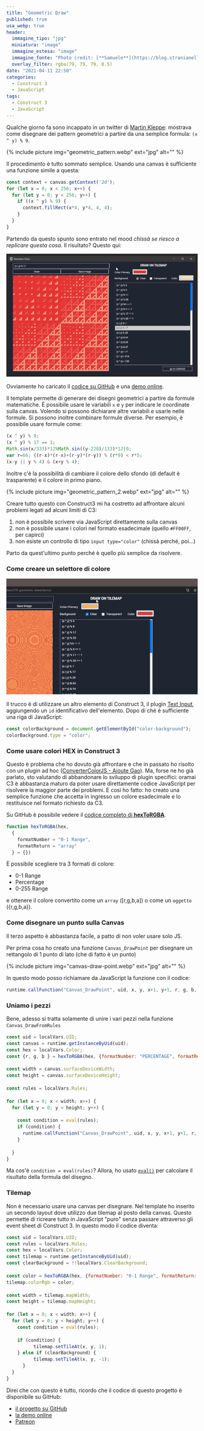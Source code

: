 ```yaml
---
title: "Geometric Draw"
published: true
usa_webp: true
header:
  immagine_tipo: "jpg"
  miniatura: "image"
  immagine_estesa: "image"
  immagine_fonte: "Photo credit: [**Samuele**](https://blog.stranianelli.com/)"
  overlay_filter: rgba(79, 79, 79, 0.5)
date: "2021-04-11 22:50"
categories:
  - Construct 3
  - JavaScript
tags:
  - Construct 3
  - JavaScript
---
```


Qualche giorno fa sono incappato in un twitter di [Martin Kleppe](https://twitter.com/aemkei/status/1378106731386040322): mostrava come disegnare dei pattern geometrici a partire da una semplice formula: `(x ^ y) % 9`.

{% include picture img="geometric_pattern.webp" ext="jpg" alt="" %}

Il procedimento è tutto sommato semplice. Usando una canvas è sufficiente una funzione simile a questa:

```js
const context = canvas.getContext('2d');
for (let x = 0; x < 256; x++) {
  for (let y = 0; y < 256; y++) {
    if ((x ^ y) % 9) {
      context.fillRect(x*4, y*4, 4, 4);
    }
  }
}
```

Partendo da questo spunto sono entrato nel mood _chissà se riesco a replicare questa cosa_. Il risultato? Questo qui:

![animation](https://raw.githubusercontent.com/el3um4s/strani-anelli-blog/master/_posts/2021/2021-04-11-geometric-draw/animation.gif)

Ovviamente ho caricato il [codice su GitHub](https://github.com/el3um4s/construct-demo) e una [demo online](https://c3demo.stranianelli.com/template/018-geometric-draw/demo/).

Il template permette di generare dei disegni geometrici a partire da formule matematiche. È possibile usare le variabili `x` e `y` per indicare le coordinate sulla canvas. Volendo si possono dichiarare altre variabili e usarle nelle formule. Si possono inoltre combinare formule diverse. Per esempio, è possibile usare formule come:

```js
(x ^ y) % 9;
(x ^ y) % 17 == 1;
Math.sin(x/333)*12%Math.sin((y-228)/133)*12|0;
var r=66; ((r-x)*(r-x)+(r-y)*(r-y)) % (r*9) < r*5;
(x-y || y % 4) & (x+y % 4);
```

Inoltre c'è la possibilità di cambiare il colore dello sfondo (di default è trasparente) e il colore in primo piano.

{% include picture img="geometric_pattern_2.webp" ext="jpg" alt="" %}

Creare tutto questo con Construct3 mi ha costretto ad affrontare alcuni problemi legati ad alcuni limiti di C3:

1. non è possibile scrivere via JavaScript direttamente sulla canvas
2. non è possibile usare i colori nel formato esadecimale (quello `#FF00FF`, per capirci)
3. non esiste un controllo di tipo `input type="color"` (chissà perché, poi...)

Parto da quest'ultimo punto perché è quello più semplice da risolvere.

### Come creare un selettore di colore

![animation](https://raw.githubusercontent.com/el3um4s/strani-anelli-blog/master/_posts/2021/2021-04-11-geometric-draw/geometric-draw-test-colors-04.gif)

Il trucco è di utilizzare un altro elemento di Construct 3, il plugin [Text Input](https://www.construct.net/en/make-games/manuals/construct-3/plugin-reference/text-input), aggiungendo un `id` identificativo dell'elemento. Dopo di ché é sufficiente una riga di JavaScript:

```js
const colorBackground = document.getElementById("color-background");
colorBackground.type = "color";
```

### Come usare colori HEX in Construct 3

Questo è problema che ho dovuto già affrontare e che in passato ho risolto con un plugin ad hoc ([ConverterColorJS - Aioute Gao](https://github.com/el3um4s/construct-plugins-and-addons)). Ma, forse ne ho già parlato, sto valutando di abbandonare lo sviluppo di plugin specifici: oramai C3 è abbastanza maturo da poter usare direttamente codice JavaScript per risolvere la maggior parte dei problemi. E così ho fatto: ho creato una semplice funzione che accetta in ingresso un colore esadecimale e lo restituisce nel formato richiesto da C3.

Su GitHub è possibile vedere il [codice completo di **hexToRGBA**](https://raw.githubusercontent.com/el3um4s/construct-demo/master/template/018-geometric-draw/source/files/scripts/colorshelper.js).

```js
function hexToRGBA(hex,
  {
    formatNumber = "0-1 Range", 
    formatReturn = "array" 
  } = {})
```

È possibile scegliere tra 3 formati di colore:

* 0-1 Range
* Percentage
* 0-255 Range

e ottenere il colore convertito come un `array` ([r,g,b,a]) o come un `oggetto` ({r,g,b,a}).

### Come disegnare un punto sulla Canvas

Il terzo aspetto è abbastanza facile, a patto di non voler usare solo JS.

Per prima cosa ho creato una funzione `Canvas_DrawPoint` per disegnare un rettangolo di 1 punto di lato (che di fatto è un punto)

{% include picture img="canvas-draw-point.webp" ext="jpg" alt="" %}

In questo modo posso richiamare da JavaScript la funzione con il codice:

```js
runtime.callFunction("Canvas_DrawPoint", uid, x, y, x+1, y+1, r, g, b, 100);
```

### Uniamo i pezzi

Bene, adesso si tratta solamente di unire i vari pezzi nella funzione `Canvas_DrawFromRules`

```js
const uid = localVars.UID;
const canvas = runtime.getInstanceByUid(uid);
const hex = localVars.Color;
const {r, g, b } = hexToRGBA(hex, {formatNumber: "PERCENTAGE", formatReturn: "OBJECT" });

const width = canvas.surfaceDeviceWidth;
const height = canvas.surfaceDeviceHeight;

const rules = localVars.Rules;

for (let x = 0; x < width; x++) {
  for (let y = 0; y < height; y++) {

	const condition = eval(rules);
    if (condition) {
      runtime.callFunction("Canvas_DrawPoint", uid, x, y, x+1, y+1, r, g, b, 100);
    }

  }
}
```

Ma cos'è `condition = eval(rules)`? Allora, ho usato [`eval()`](https://developer.mozilla.org/en-US/docs/Web/JavaScript/Reference/Global_Objects/eval) per calcolare il risultato della formula del disegno.

### Tilemap

Non è necessario usare una canvas per disegnare. Nel template ho inserito un secondo layout dove utilizzo due tilemap al posto della canvas. Questo permette di ricreare tutto in JavaScript "puro" senza passare attraverso gli event sheet di Construct 3. In questo modo il codice diventa:

```js
const uid = localVars.UID;
const rules = localVars.Rules;
const hex = localVars.Color;
const tilemap = runtime.getInstanceByUid(uid);
const clearBackground = !!localVars.ClearBackground;

const color = hexToRGBA(hex, {formatNumber: "0-1 Range", formatReturn: "ARRAY" });
tilemap.colorRgb = color;

const width = tilemap.mapWidth;
const height = tilemap.mapHeight;

for (let x = 0; x < width; x++) {
  for (let y = 0; y < height; y++) {
	const condition = eval(rules);

    if (condition) {
		  tilemap.setTileAt(x, y, 1);
    } else if (clearBackground) {
		  tilemap.setTileAt(x, y, -1);
	  }
  }
}
```

Direi che con questo è tutto, ricordo che il codice di questo progetto è disponibile su GitHub:

- [il progetto su GitHub](https://github.com/el3um4s/construct-demo)
- [la demo online](https://c3demo.stranianelli.com/template/018-geometric-draw/demo/)
- [Patreon](https://www.patreon.com/el3um4s)
